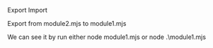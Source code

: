 Export Import

Export from module2.mjs to module1.mjs

We can see it by run either node module1.mjs or node .\module1.mjs 